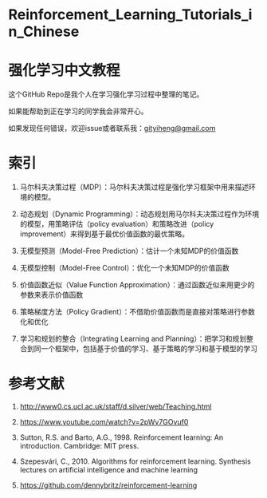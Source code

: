 # Reinforcement_Learning_Tutorials_in_Chinese
# 强化学习中文教程

这个GitHub Repo是我个人在学习强化学习过程中整理的笔记。

如果能帮助到正在学习的同学我会非常开心。

如果发现任何错误，欢迎issue或者联系我：gityiheng@gmail.com

# 索引

1. 马尔科夫决策过程（MDP）：马尔科夫决策过程是强化学习框架中用来描述环境的模型。

2. 动态规划（Dynamic Programming）：动态规划用马尔科夫决策过程作为环境的模型，用策略评估（policy evaluation）和策略改进（policy improvement）来得到基于最优价值函数的最优策略。

3. 无模型预测（Model-Free Prediction）：估计一个未知MDP的价值函数

4. 无模型控制（Model-Free Control）：优化一个未知MDP的价值函数

5. 价值函数近似（Value Function Approximation）：通过函数近似来用更少的参数来表示价值函数

6. 策略梯度方法（Policy Gradient）：不借助价值函数而是直接对策略进行参数化和优化

7. 学习和规划的整合（Integrating Learning and Planning）：把学习和规划整合到同一个框架中，包括基于价值的学习、基于策略的学习和基于模型的学习

# 参考文献

1. http://www0.cs.ucl.ac.uk/staff/d.silver/web/Teaching.html

2. https://www.youtube.com/watch?v=2pWv7GOvuf0

3. Sutton, R.S. and Barto, A.G., 1998. Reinforcement learning: An introduction. Cambridge: MIT press.

4. Szepesvári, C., 2010. Algorithms for reinforcement learning. Synthesis lectures on artificial intelligence and machine learning

5. https://github.com/dennybritz/reinforcement-learning
